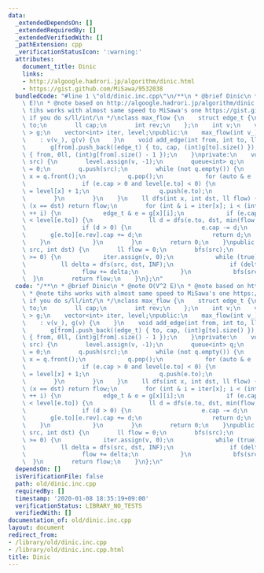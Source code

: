 ```yaml
---
data:
  _extendedDependsOn: []
  _extendedRequiredBy: []
  _extendedVerifiedWith: []
  _pathExtension: cpp
  _verificationStatusIcon: ':warning:'
  attributes:
    document_title: Dinic
    links:
    - http://algoogle.hadrori.jp/algorithm/dinic.html
    - https://gist.github.com/MiSawa/9532038
  bundledCode: "#line 1 \"old/dinic.inc.cpp\"\n/**\n * @brief Dinic\n * @note O(V^2\
    \ E)\n * @note based on http://algoogle.hadrori.jp/algorithm/dinic.html\n * @note\
    \ tihs works with almost same speed to MiSawa's one https://gist.github.com/MiSawa/9532038\
    \ if you do s/ll/int/\n */\nclass max_flow {\n    struct edge_t {\n        int\
    \ to;\n        ll cap;\n        int rev;\n    };\n    int v;\n    vector<vector<edge_t>\
    \ > g;\n    vector<int> iter, level;\npublic:\n    max_flow(int v_)\n        \
    \    : v(v_), g(v) {\n    }\n    void add_edge(int from, int to, ll cap) {\n \
    \       g[from].push_back((edge_t) { to, cap, (int)g[to].size() });\n        g[to].push_back((edge_t)\
    \ { from, 0ll, (int)g[from].size() - 1 });\n    }\nprivate:\n    void bfs(int\
    \ src) {\n        level.assign(v, -1);\n        queue<int> q;\n        level[src]\
    \ = 0;\n        q.push(src);\n        while (not q.empty()) {\n            int\
    \ x = q.front();\n            q.pop();\n            for (auto & e : g[x]) {\n\
    \                if (e.cap > 0 and level[e.to] < 0) {\n                    level[e.to]\
    \ = level[x] + 1;\n                    q.push(e.to);\n                }\n    \
    \        }\n        }\n    }\n    ll dfs(int x, int dst, ll flow) {\n        if\
    \ (x == dst) return flow;\n        for (int & i = iter[x]; i < (int)g[x].size();\
    \ ++ i) {\n            edge_t & e = g[x][i];\n            if (e.cap > 0 and level[x]\
    \ < level[e.to]) {\n                ll d = dfs(e.to, dst, min(flow, e.cap));\n\
    \                if (d > 0) {\n                    e.cap -= d;\n             \
    \       g[e.to][e.rev].cap += d;\n                    return d;\n            \
    \    }\n            }\n        }\n        return 0;\n    }\npublic:\n    ll run_destructive(int\
    \ src, int dst) {\n        ll flow = 0;\n        bfs(src);\n        while (level[dst]\
    \ >= 0) {\n            iter.assign(v, 0);\n            while (true) {\n      \
    \          ll delta = dfs(src, dst, INF);\n                if (delta <= 0) break;\n\
    \                flow += delta;\n            }\n            bfs(src);\n      \
    \  }\n        return flow;\n    }\n};\n"
  code: "/**\n * @brief Dinic\n * @note O(V^2 E)\n * @note based on http://algoogle.hadrori.jp/algorithm/dinic.html\n\
    \ * @note tihs works with almost same speed to MiSawa's one https://gist.github.com/MiSawa/9532038\
    \ if you do s/ll/int/\n */\nclass max_flow {\n    struct edge_t {\n        int\
    \ to;\n        ll cap;\n        int rev;\n    };\n    int v;\n    vector<vector<edge_t>\
    \ > g;\n    vector<int> iter, level;\npublic:\n    max_flow(int v_)\n        \
    \    : v(v_), g(v) {\n    }\n    void add_edge(int from, int to, ll cap) {\n \
    \       g[from].push_back((edge_t) { to, cap, (int)g[to].size() });\n        g[to].push_back((edge_t)\
    \ { from, 0ll, (int)g[from].size() - 1 });\n    }\nprivate:\n    void bfs(int\
    \ src) {\n        level.assign(v, -1);\n        queue<int> q;\n        level[src]\
    \ = 0;\n        q.push(src);\n        while (not q.empty()) {\n            int\
    \ x = q.front();\n            q.pop();\n            for (auto & e : g[x]) {\n\
    \                if (e.cap > 0 and level[e.to] < 0) {\n                    level[e.to]\
    \ = level[x] + 1;\n                    q.push(e.to);\n                }\n    \
    \        }\n        }\n    }\n    ll dfs(int x, int dst, ll flow) {\n        if\
    \ (x == dst) return flow;\n        for (int & i = iter[x]; i < (int)g[x].size();\
    \ ++ i) {\n            edge_t & e = g[x][i];\n            if (e.cap > 0 and level[x]\
    \ < level[e.to]) {\n                ll d = dfs(e.to, dst, min(flow, e.cap));\n\
    \                if (d > 0) {\n                    e.cap -= d;\n             \
    \       g[e.to][e.rev].cap += d;\n                    return d;\n            \
    \    }\n            }\n        }\n        return 0;\n    }\npublic:\n    ll run_destructive(int\
    \ src, int dst) {\n        ll flow = 0;\n        bfs(src);\n        while (level[dst]\
    \ >= 0) {\n            iter.assign(v, 0);\n            while (true) {\n      \
    \          ll delta = dfs(src, dst, INF);\n                if (delta <= 0) break;\n\
    \                flow += delta;\n            }\n            bfs(src);\n      \
    \  }\n        return flow;\n    }\n};\n"
  dependsOn: []
  isVerificationFile: false
  path: old/dinic.inc.cpp
  requiredBy: []
  timestamp: '2020-01-08 18:35:19+09:00'
  verificationStatus: LIBRARY_NO_TESTS
  verifiedWith: []
documentation_of: old/dinic.inc.cpp
layout: document
redirect_from:
- /library/old/dinic.inc.cpp
- /library/old/dinic.inc.cpp.html
title: Dinic
---
```

